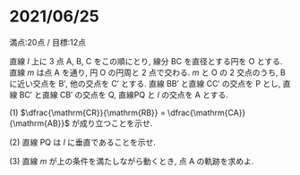# 2021/06/25

満点:20点 / 目標:12点

直線 $l$ 上に $3$ 点 $\mathrm{A}$, $\mathrm{B}$, $\mathrm{C}$ をこの順にとり, 線分 $\mathrm{BC}$ を直径とする円を $\mathrm{O}$ とする. 直線 $m$ は点 $\mathrm{A}$ を通り, 円 $\mathrm{O}$ の円周と $2$ 点で交わる. $m$ と $\mathrm{O}$ の $2$ 交点のうち, $\mathrm{B}$ に近い交点を $\mathrm{B'}$, 他の交点を $\mathrm{C'}$ とする. 直線 $\mathrm{BB'}$ と直線 $\mathrm{CC'}$ の交点を $\mathrm{P}$ とし, 直線 $\mathrm{BC'}$ と直線 $\mathrm{CB'}$ の交点を $\mathrm{Q}$, 直線$\mathrm{PQ}$ と $l$ の交点を $\mathrm{A}$ とする.

(1) $\dfrac{\mathrm{CR}}{\mathrm{RB}} = \dfrac{\mathrm{CA}}{\mathrm{AB}}$ が成り立つことを示せ.

(2) 直線 $\mathrm{PQ}$ は $l$ に垂直であることを示せ.

(3) 直線 $m$ が上の条件を満たしながら動くとき, 点 $\mathrm{A}$ の軌跡を求めよ.